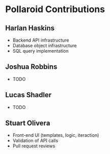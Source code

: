 # Pollaroid Contributions

## Harlan Haskins
* Backend API infrastructure
* Database object infrastructure
* SQL query implementation

## Joshua Robbins
* TODO

## Lucas Shadler
* TODO

## Stuart Olivera
* Front-end UI (templates, logic, iteraction)
* Validation of API calls
* Pull request reviews
